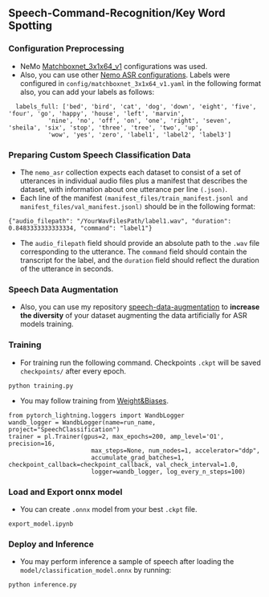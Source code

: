 ## Speech-Command-Recognition/Key Word Spotting

### Configuration Preprocessing
- NeMo [Matchboxnet_3x1x64_v1](https://github.com/NVIDIA/NeMo/tree/main/examples/asr/conf/matchboxnet) configurations was used.
- Also, you can use other [Nemo ASR configurations](https://github.com/NVIDIA/NeMo/tree/main/examples/asr/conf).
Labels were configured in `config/matchboxnet_3x1x64_v1.yaml` in the following format also, you can add your labels as follows:

```
  labels_full: ['bed', 'bird', 'cat', 'dog', 'down', 'eight', 'five', 'four', 'go', 'happy', 'house', 'left', 'marvin',
           'nine', 'no', 'off', 'on', 'one', 'right', 'seven', 'sheila', 'six', 'stop', 'three', 'tree', 'two', 'up',
           'wow', 'yes', 'zero', 'label1', 'label2', 'label3']
```

### Preparing Custom Speech Classification Data
- The `nemo_asr` collection expects each dataset to consist of a set of utterances in individual audio files plus a manifest that describes the dataset, with information about one utterance per line `(.json)`.
- Each line of the manifest `(manifest_files/train_manifest.jsonl and manifest_files/val_manifest.jsonl)` should be in the following format:
```
{"audio_filepath": "/YourWavFilesPath/label1.wav", "duration": 0.8483333333333334, "command": "label1"}
```
- The `audio_filepath` field should provide an absolute path to the `.wav` file corresponding to the utterance. The `command` field should contain the transcript for the label, and the `duration` field should reflect the duration of the utterance in seconds.

### Speech Data Augmentation
- Also, you can use my repository [
speech-data-augmentation](https://github.com/Rumeysakeskin/speech-data-augmentation) to **increase the diversity** of your dataset augmenting the data artificially for ASR models training.

### Training
- For training run the following command. Checkpoints `.ckpt` will be saved `checkpoints/` after every epoch.
```
python training.py
```
- You may follow training from [Weight&Biases](https://wandb.ai/site).
```
from pytorch_lightning.loggers import WandbLogger
wandb_logger = WandbLogger(name=run_name, project="SpeechClassification")
trainer = pl.Trainer(gpus=2, max_epochs=200, amp_level='O1', precision=16,
                       max_steps=None, num_nodes=1, accelerator="ddp",
                       accumulate_grad_batches=1, checkpoint_callback=checkpoint_callback, val_check_interval=1.0,
                       logger=wandb_logger, log_every_n_steps=100)
```
### Load and Export onnx model
- You can create `.onnx` model from your best `.ckpt` file. 
```
export_model.ipynb
```
### Deploy and Inference
- You may perform inference a sample of speech after loading the `model/classification_model.onnx` by running:
```
python inference.py
```
